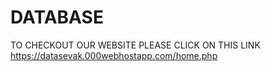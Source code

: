 # DATABASE
TO CHECKOUT OUR WEBSITE PLEASE CLICK ON THIS LINK https://datasevak.000webhostapp.com/home.php
